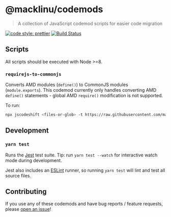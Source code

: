# @macklinu/codemods

> A collection of JavaScript codemod scripts for easier code migration

[![code style: prettier](https://img.shields.io/badge/code_style-prettier-ff69b4.svg)](https://github.com/prettier/prettier)
[![Build Status](https://travis-ci.org/macklinu/codemods.svg?branch=master)](https://travis-ci.org/macklinu/codemods)

## Scripts

All scripts should be executed with Node >=8.

### `requirejs-to-commonjs`

Converts AMD modules (`define()`) to CommonJS modules (`module.exports`). This
codemod currently only handles converting AMD `define()` statements - global AMD
`require()` modification is not supported.

To run:

```sh
npx jscodeshift <files-or-glob> -t https://raw.githubusercontent.com/macklinu/codemods/master/src/requirejs-to-commonjs.js
```

## Development

### `yarn test`

Runs the [Jest](https://facebook.github.io/jest/) test suite. Tip: run
`yarn test --watch` for interactive watch mode during development.

Jest also includes an [ESLint](https://eslint.org/) runner, so running
`yarn test` will lint and test all source files.

## Contributing

If you use any of these codemods and have bug reports / feature requests, please
[open an issue](https://github.com/macklinu/codemods/issues/new)!
